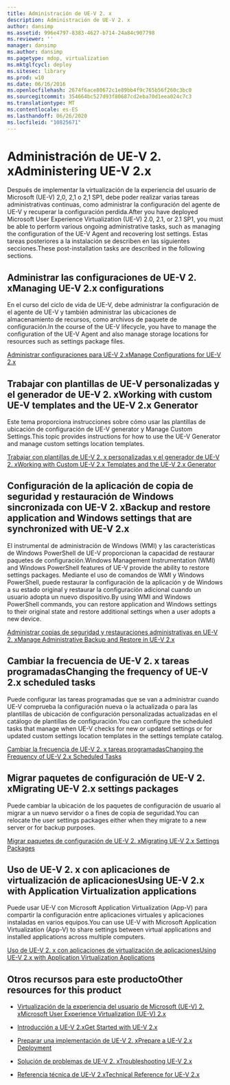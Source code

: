 ```yaml
---
title: Administración de UE-V 2. x
description: Administración de UE-V 2. x
author: dansimp
ms.assetid: 996e4797-8383-4627-b714-24a84c907798
ms.reviewer: ''
manager: dansimp
ms.author: dansimp
ms.pagetype: mdop, virtualization
ms.mktglfcycl: deploy
ms.sitesec: library
ms.prod: w10
ms.date: 06/16/2016
ms.openlocfilehash: 2674f6ace80672c1e89bb4f9c765b56f260c3bc0
ms.sourcegitcommit: 354664bc527d93f80687cd2eba70d1eea024c7c3
ms.translationtype: MT
ms.contentlocale: es-ES
ms.lasthandoff: 06/26/2020
ms.locfileid: "10825671"
---
```

# <span data-ttu-id="2444b-103">Administración de UE-V 2. x</span><span class="sxs-lookup"><span data-stu-id="2444b-103">Administering UE-V 2.x</span></span>


<span data-ttu-id="2444b-104">Después de implementar la virtualización de la experiencia del usuario de Microsoft (UE-V) 2,0, 2,1 o 2,1 SP1, debe poder realizar varias tareas administrativas continuas, como administrar la configuración del agente de UE-V y recuperar la configuración perdida.</span><span class="sxs-lookup"><span data-stu-id="2444b-104">After you have deployed Microsoft User Experience Virtualization (UE-V) 2.0, 2.1, or 2.1 SP1, you must be able to perform various ongoing administrative tasks, such as managing the configuration of the UE-V Agent and recovering lost settings.</span></span> <span data-ttu-id="2444b-105">Estas tareas posteriores a la instalación se describen en las siguientes secciones.</span><span class="sxs-lookup"><span data-stu-id="2444b-105">These post-installation tasks are described in the following sections.</span></span>

## <span data-ttu-id="2444b-106">Administrar las configuraciones de UE-V 2. x</span><span class="sxs-lookup"><span data-stu-id="2444b-106">Managing UE-V 2.x configurations</span></span>


<span data-ttu-id="2444b-107">En el curso del ciclo de vida de UE-V, debe administrar la configuración de el agente de UE-V y también administrar las ubicaciones de almacenamiento de recursos, como archivos de paquete de configuración.</span><span class="sxs-lookup"><span data-stu-id="2444b-107">In the course of the UE-V lifecycle, you have to manage the configuration of the UE-V Agent and also manage storage locations for resources such as settings package files.</span></span>

[<span data-ttu-id="2444b-108">Administrar configuraciones para UE-V 2.x</span><span class="sxs-lookup"><span data-stu-id="2444b-108">Manage Configurations for UE-V 2.x</span></span>](manage-configurations-for-ue-v-2x-new-uevv2.md)

## <span data-ttu-id="2444b-109">Trabajar con plantillas de UE-V personalizadas y el generador de UE-V 2. x</span><span class="sxs-lookup"><span data-stu-id="2444b-109">Working with custom UE-V templates and the UE-V 2.x Generator</span></span>


<span data-ttu-id="2444b-110">Este tema proporciona instrucciones sobre cómo usar las plantillas de ubicación de configuración de UE-V generator y Manage Custom Settings.</span><span class="sxs-lookup"><span data-stu-id="2444b-110">This topic provides instructions for how to use the UE-V Generator and manage custom settings location templates.</span></span>

[<span data-ttu-id="2444b-111">Trabajar con plantillas de UE-V 2. x personalizadas y el generador de UE-V 2. x</span><span class="sxs-lookup"><span data-stu-id="2444b-111">Working with Custom UE-V 2.x Templates and the UE-V 2.x Generator</span></span>](working-with-custom-ue-v-2x-templates-and-the-ue-v-2x-generator-new-uevv2.md)

## <span data-ttu-id="2444b-112">Configuración de la aplicación de copia de seguridad y restauración de Windows sincronizada con UE-V 2. x</span><span class="sxs-lookup"><span data-stu-id="2444b-112">Backup and restore application and Windows settings that are synchronized with UE-V 2.x</span></span>


<span data-ttu-id="2444b-113">El instrumental de administración de Windows (WMI) y las características de Windows PowerShell de UE-V proporcionan la capacidad de restaurar paquetes de configuración.</span><span class="sxs-lookup"><span data-stu-id="2444b-113">Windows Management Instrumentation (WMI) and Windows PowerShell features of UE-V provide the ability to restore settings packages.</span></span> <span data-ttu-id="2444b-114">Mediante el uso de comandos de WMI y Windows PowerShell, puede restaurar la configuración de la aplicación y de Windows a su estado original y restaurar la configuración adicional cuando un usuario adopta un nuevo dispositivo.</span><span class="sxs-lookup"><span data-stu-id="2444b-114">By using WMI and Windows PowerShell commands, you can restore application and Windows settings to their original state and restore additional settings when a user adopts a new device.</span></span>

[<span data-ttu-id="2444b-115">Administrar copias de seguridad y restauraciones administrativas en UE-V 2. x</span><span class="sxs-lookup"><span data-stu-id="2444b-115">Manage Administrative Backup and Restore in UE-V 2.x</span></span>](manage-administrative-backup-and-restore-in-ue-v-2x-new-topic-for-21.md)

## <span data-ttu-id="2444b-116">Cambiar la frecuencia de UE-V 2. x tareas programadas</span><span class="sxs-lookup"><span data-stu-id="2444b-116">Changing the frequency of UE-V 2.x scheduled tasks</span></span>


<span data-ttu-id="2444b-117">Puede configurar las tareas programadas que se van a administrar cuando UE-V comprueba la configuración nueva o la actualizada o para las plantillas de ubicación de configuración personalizadas actualizadas en el catálogo de plantillas de configuración.</span><span class="sxs-lookup"><span data-stu-id="2444b-117">You can configure the scheduled tasks that manage when UE-V checks for new or updated settings or for updated custom settings location templates in the settings template catalog.</span></span>

[<span data-ttu-id="2444b-118">Cambiar la frecuencia de UE-V 2. x tareas programadas</span><span class="sxs-lookup"><span data-stu-id="2444b-118">Changing the Frequency of UE-V 2.x Scheduled Tasks</span></span>](changing-the-frequency-of-ue-v-2x-scheduled-tasks-both-uevv2.md)

## <span data-ttu-id="2444b-119">Migrar paquetes de configuración de UE-V 2. x</span><span class="sxs-lookup"><span data-stu-id="2444b-119">Migrating UE-V 2.x settings packages</span></span>


<span data-ttu-id="2444b-120">Puede cambiar la ubicación de los paquetes de configuración de usuario al migrar a un nuevo servidor o a fines de copia de seguridad.</span><span class="sxs-lookup"><span data-stu-id="2444b-120">You can relocate the user settings packages either when they migrate to a new server or for backup purposes.</span></span>

[<span data-ttu-id="2444b-121">Migrar paquetes de configuración de UE-V 2. x</span><span class="sxs-lookup"><span data-stu-id="2444b-121">Migrating UE-V 2.x Settings Packages</span></span>](migrating-ue-v-2x-settings-packages-both-uevv2.md)

## <span data-ttu-id="2444b-122">Uso de UE-V 2. x con aplicaciones de virtualización de aplicaciones</span><span class="sxs-lookup"><span data-stu-id="2444b-122">Using UE-V 2.x with Application Virtualization applications</span></span>


<span data-ttu-id="2444b-123">Puede usar UE-V con Microsoft Application Virtualization (App-V) para compartir la configuración entre aplicaciones virtuales y aplicaciones instaladas en varios equipos.</span><span class="sxs-lookup"><span data-stu-id="2444b-123">You can use UE-V with Microsoft Application Virtualization (App-V) to share settings between virtual applications and installed applications across multiple computers.</span></span>

[<span data-ttu-id="2444b-124">Uso de UE-V 2. x con aplicaciones de virtualización de aplicaciones</span><span class="sxs-lookup"><span data-stu-id="2444b-124">Using UE-V 2.x with Application Virtualization Applications</span></span>](using-ue-v-2x-with-application-virtualization-applications-both-uevv2.md)

## <span data-ttu-id="2444b-125">Otros recursos para este producto</span><span class="sxs-lookup"><span data-stu-id="2444b-125">Other resources for this product</span></span>


-   [<span data-ttu-id="2444b-126">Virtualización de la experiencia del usuario de Microsoft (UE-V) 2. x</span><span class="sxs-lookup"><span data-stu-id="2444b-126">Microsoft User Experience Virtualization (UE-V) 2.x</span></span>](index.md)

-   [<span data-ttu-id="2444b-127">Introducción a UE-V 2.x</span><span class="sxs-lookup"><span data-stu-id="2444b-127">Get Started with UE-V 2.x</span></span>](get-started-with-ue-v-2x-new-uevv2.md)

-   [<span data-ttu-id="2444b-128">Preparar una implementación de UE-V 2. x</span><span class="sxs-lookup"><span data-stu-id="2444b-128">Prepare a UE-V 2.x Deployment</span></span>](prepare-a-ue-v-2x-deployment-new-uevv2.md)

-   [<span data-ttu-id="2444b-129">Solución de problemas de UE-V 2. x</span><span class="sxs-lookup"><span data-stu-id="2444b-129">Troubleshooting UE-V 2.x</span></span>](troubleshooting-ue-v-2x-both-uevv2.md)

-   [<span data-ttu-id="2444b-130">Referencia técnica de UE-V 2.x</span><span class="sxs-lookup"><span data-stu-id="2444b-130">Technical Reference for UE-V 2.x</span></span>](technical-reference-for-ue-v-2x-both-uevv2.md)






 

 





